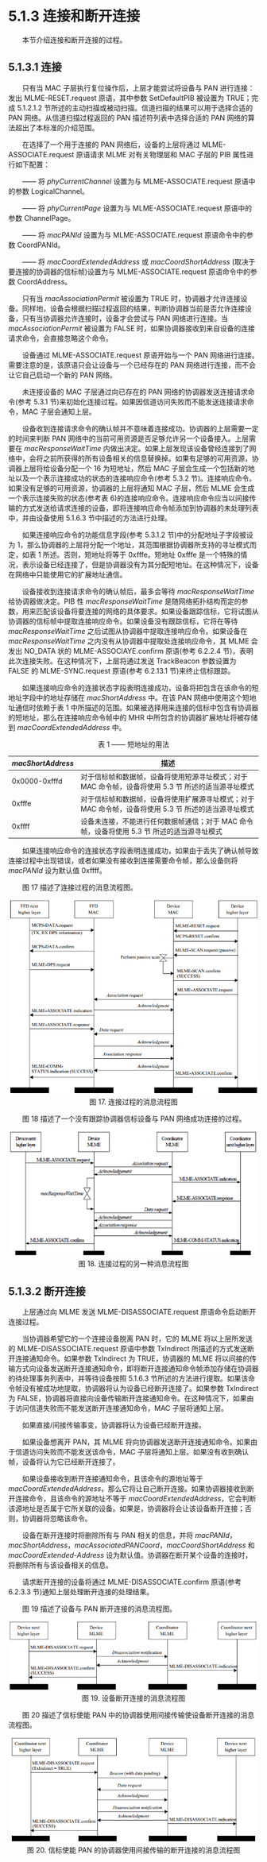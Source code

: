 # 5.1.3 连接和断开连接

　　本节介绍连接和断开连接的过程。

## 5.1.3.1 连接
　　只有当 MAC 子层执行复位操作后，上层才能尝试将设备与 PAN 进行连接：发出 MLME-RESET.request 原语，其中参数 SetDefaultPIB 被设置为 TRUE；完成 5.1.2.1.2 节所述的主动扫描或被动扫描。信道扫描的结果可以用于选择合适的 PAN 网络。从信道扫描过程返回的 PAN 描述符列表中选择合适的 PAN 网络的算法超出了本标准的介绍范围。

　　在选择了一个用于连接的 PAN 网络后，设备的上层将通过 MLME-ASSOCIATE.request 原语请求 MLME 对有关物理层和 MAC 子层的 PIB 属性进行如下配置：

　　—— 将 *phyCurrentChannel* 设置为与 MLME-ASSOCIATE.request 原语中的参数  LogicalChannel。

　　—— 将 *phyCurrentPage* 设置为与 MLME-ASSOCIATE.request 原语中的参数 ChannelPage。

　　—— 将 *macPANId* 设置为与 MLME-ASSOCIATE.request 原语命令中的参数 CoordPANId。

　　—— 将 *macCoordExtendedAddress* 或 *macCoordShortAddress* (取决于要连接的协调器的信标帧)设置为与 MLME-ASSOCIATE.request 原语命令中的参数 CoordAddress。

　　只有当 *macAssociationPermit* 被设置为 TRUE 时，协调器才允许连接设备。同样地，设备会根据扫描过程返回的结果，判断协调器当前是否允许连接设备，只有当协调器允许连接时，设备才会尝试与 PAN 网络进行连接。当 *macAssociationPermit* 被设置为 FALSE 时，如果协调器接收到来自设备的连接请求命令，会直接忽略这个命令。

　　设备通过 MLME-ASSOCIATE.request 原语开始与一个 PAN 网络进行连接。需要注意的是，该原语只会让设备与一个已经存在的 PAN 网络进行连接，而不会让它自己启动一个新的 PAN 网络。

　　未连接设备的 MAC 子层通过向已存在的 PAN 网络的协调器发送连接请求命令(参考 5.3.1 节)来初始化连接过程。如果因信道访问失败而不能发送连接请求命令，MAC 子层会通知上层。

　　设备收到连接请求命令的确认帧并不意味着连接成功。协调器的上层需要一定的时间来判断 PAN 网络中的当前可用资源是否足够允许另一个设备接入。上层需要在 *macResponseWaitTime* 内做出决定。如果上层发现该设备曾经连接到了网络中，会将之前所获得的所有设备相关的信息替换掉。如果有足够的可用资源，协调器上层将给设备分配一个 16 为短地址，然后 MAC 子层会生成一个包括新的地址以及一个表示连接成功的状态的连接响应命令(参考 5.3.2 节)。连接响应命令。如果没有足够的可用资源，协调器的上层将通知 MAC 子层，然后 MLME 会生成一个表示连接失败的状态(参考表 6)的连接响应命令。连接响应命令应当以间接传输的方式发送给请求连接的设备，即将连接响应命令帧添加到协调器的未处理列表中，并由设备使用 5.1.6.3 节中描述的方法进行处理。

　　如果连接响应命令的功能信息字段(参考 5.3.1.2 节)中的分配地址子字段被设为 1，那么协调器的上层将分配一个地址，其范围根据协调器所支持的寻址模式而定，如表 1 所述。否则，短地址将等于 0xfffe。短地址 0xfffe 是一个特殊的情况，表示设备已经连接了，但是协调器没有为其分配短地址。在这种情况下，设备在网络中只能使用它的扩展地址通信。

　　设备接收到连接请求命令的确认帧后，最多会等待 *macResponseWaitTime* 给协调器做决定。PIB 性 *macResponseWaitTime* 是随网络拓扑结构而定的参数，用来匹配该设备将要连接的网络的具体要求。如果设备跟踪信标，它将试图从协调器的信标帧中提取连接响应命令。如果设备没有跟踪信标，它将在等待 *macResponseWaitTime* 之后试图从协调器中提取连接响应命令。如果设备在 *macResponseWaitTime* 之内没有从协调器中提取处连接响应命令，其 MLME 会发出 NO_DATA 状的 MLME-ASSOCIAYE.confirm 原语(参考 6.2.2.4 节)，表明此次连接失败。在这种情况下，上层将通过发送 TrackBeacon 参数设置为 FALSE 的 MLME-SYNC.request 原语(参考 6.2.13.1 节)来终止信标跟踪。

　　如果连接响应命令的连接状态字段表明连接成功，设备将把包含在该命令的短地址字段中的地址存储在 *macShortAddress* 中。在该 PAN 网络中使用这个短地址通信时依赖于表 1  中所描述的范围。如果被选择用来连接的信标中包含有协调器的短地址，那么在连接响应命令帧中的 MHR 中所包含的协调器扩展地址将被存储到 *macCoordExtendedAddress* 中。

<center>表 1 —— 短地址的用法</center>

*macShortAddress* | 描述
---           | ---
0x0000-0xfffd | 对于信标帧和数据帧，设备将使用短源寻址模式；对于 MAC 命令帧，设备将使用 5.3 节  所述的适当源寻址模式
0xfffe | 对于信标帧和数据帧，设备将使用扩展源寻址模式；对于 MAC 命令帧，设备将使用 5.3 节  所述的适当源寻址模式
0xffff | 设备未连接，不能进行任何数据帧通信；对于 MAC 命令帧，设备将使用 5.3 节  所述的适当源寻址模式


　　如果连接响应命令的连接状态字段表明连接成功，如果由于丢失了确认帧导致连接过程中出现错误，或者如果没有接收到连接需要命令帧，那么设备则将 *macPANId* 设为默认值 0xffff。

　　图 17 描述了连接过程的消息流程图。

<center><img src="/images/f17.png"/></center>

<center>图 17. 连接过程的消息流程图</center>


　　图 18 描述了一个没有跟踪协调器信标设备与 PAN 网络成功连接的过程。

<center><img src="/images/f18.png"/></center>

<center>图 18. 连接过程的另一种消息流程图</center>

## 5.1.3.2 断开连接
　　上层通过向 MLME 发送 MLME-DISASSOCIATE.request 原语命令启动断开连接过程。

　　当协调器希望它的一个连接设备脱离 PAN 时，它的 MLME 将以上层所发送的 MLME-DISASSOCIATE.request 原语中参数 TxIndirect 所描述的方式发送断开连接通知命令。如果参数 TxIndirect 为 TRUE，协调器的 MLME 将以间接的传输方式向设备发送断开连接通知命令，即将断开连接通知命令帧添加存储在协调器的待处理事务列表中，并等待设备按照 5.1.6.3 节所述的方法进行提取。如果该命令帧没有被成功地提取，协调器将认为设备已经断开连接了。如果参数 TxIndirect 为 FALSE，协调器将直接向设备传输断开连接通知命令。在这种情况下，如果由于访问信道失败而不能发送断开连接通知命令，MAC 子层将通知上层。

　　如果直接/间接传输事变，协调器将认为设备已经断开连接。

　　如果设备想离开 PAN，其 MLME 将向协调器发送断开连接通知命令。如果由于信道访问失败而不能发送该命令，MAC 子层将通知上层。如果没有收到确认帧，设备将认为它已经断开连接了。

　　如果设备接收到断开连接通知命令，且该命令的源地址等于 *macCoordExtendedAddress*，那么它将让自己断开连接。如果协调器接收到断开连接命令，且该命令的源地址不等于 *macCoordExtendedAddress*，它会判断该源地址是否属于它所关联的设备。如果是，协调器将会让该设备断开连接；否则，协调器将忽略该命令。

　　设备在断开连接时将删除所有与 PAN 相关的信息，并将 *macPANId*，*macShortAddress*，*macAssociatedPANCoord*，*macCoordShortAddress* 和 *macCoordExtended-Address* 设为默认值。协调器在断开某个设备的连接时，将删除所有与该设备相关的信息。

　　请求断开连接的设备将通过 MLME-DISASSOCIATE.confirm 原语(参考 6.2.3.3 节)通知上层处理断开连接的处理结果。

　　图 19 描述了设备与 PAN 断开连接的消息流程图。

<center><img src="/images/f19.png"/></center>

<center>图 19. 设备断开连接的消息流程图</center>

　　图 20 描述了信标使能 PAN 中的协调器使用间接传输使设备断开连接的消息流程图。

<center><img src="/images/f20.png"/></center>

<center>图 20. 信标使能 PAN 的协调器使用间接传输的断开连接的消息流程图</center>
